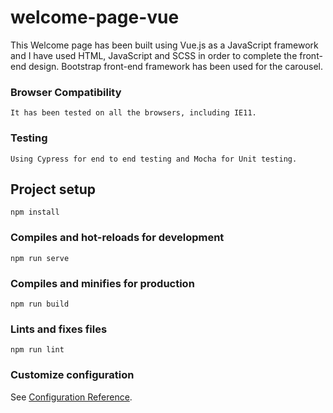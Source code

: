 # welcome-page-vue
This Welcome page has been built using Vue.js as a JavaScript framework and I have used HTML, JavaScript and SCSS in order to complete the front-end design. Bootstrap front-end framework has been used for the carousel.

### Browser Compatibility
```
It has been tested on all the browsers, including IE11.
```
### Testing
```
Using Cypress for end to end testing and Mocha for Unit testing.
```
## Project setup
```
npm install
```

### Compiles and hot-reloads for development
```
npm run serve
```

### Compiles and minifies for production
```
npm run build
```

### Lints and fixes files
```
npm run lint
```

### Customize configuration
See [Configuration Reference](https://cli.vuejs.org/config/).
